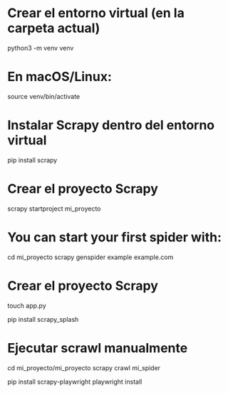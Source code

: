 # Crear el entorno virtual (en la carpeta actual)
python3 -m venv venv

# En macOS/Linux:
source venv/bin/activate

# Instalar Scrapy dentro del entorno virtual
pip install scrapy

# Crear el proyecto Scrapy
scrapy startproject mi_proyecto

# You can start your first spider with:
cd mi_proyecto
scrapy genspider example example.com

# Crear el proyecto Scrapy
touch app.py


pip install scrapy_splash

# Ejecutar scrawl manualmente

cd mi_proyecto/mi_proyecto
scrapy crawl mi_spider 


pip install scrapy-playwright
playwright install